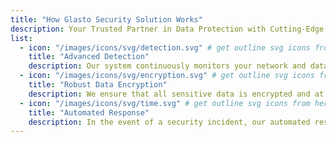 ```yaml
---
title: "How Glasto Security Solution Works"
description: Your Trusted Partner in Data Protection with Cutting-Edge Solutions for <br> Comprehensive Data Security.
list:
  - icon: "/images/icons/svg/detection.svg" # get outline svg icons from here - https://www.svgrepo.com/vectors/security/outlined/
    title: "Advanced Detection"
    description: Our system continuously monitors your network and data environments for any suspicious activities.
  - icon: "/images/icons/svg/encryption.svg" # get outline svg icons from here - https://www.svgrepo.com/vectors/security/outlined/
    title: "Robust Data Encryption"
    description: We ensure that all sensitive data is encrypted and at rest, using industry-standard encryption protocols.
  - icon: "/images/icons/svg/time.svg" # get outline svg icons from here - https://www.svgrepo.com/vectors/security/outlined/
    title: "Automated Response"
    description: In the event of a security incident, our automated response system takes immediate action.
---
```

